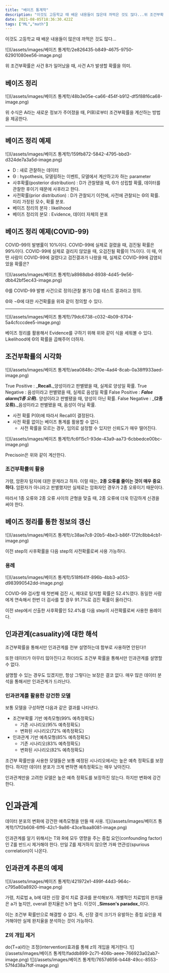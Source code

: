 ```yaml
---
title: "베이즈 통계학"
description: "이것도 고등학교 때 배운 내용들이 많은데 까먹은 것도 많다...위 조건부확률은 사건 B가 일어났을 때, 사건 A가 발생할 확률을 의미.위 수식은 A라는 새로운 정보가 주어졌을 때, P(B)로부터 조건부확률을 계산하는 방법을 제공한다.D : 새로 관찰하는 데이터Θ : h"
date: 2021-08-05T18:36:30.422Z
tags: ["ML","math"]
---
```

이것도 고등학교 때 배운 내용들이 많은데 까먹은 것도 많다...

![](/assets/images/베이즈 통계학/2e826435-b849-4675-9750-62901080ee56-image.png)

위 조건부확률은 사건 B가 일어났을 때, 사건 A가 발생할 확률을 의미.

## 베이즈 정리

![](/assets/images/베이즈 통계학/48b3e05e-ca66-454f-b912-df5f88f6ca68-image.png)

위 수식은 A라는 새로운 정보가 주어졌을 때, P(B)로부터 조건부확률을 계산하는 방법을 제공한다.

---

## 베이즈 정리 예제
![](/assets/images/베이즈 통계학/159fb872-5842-4795-bbd3-d324de7a3a5d-image.png)

- D : 새로 관찰하는 데이터
- Θ : hypothesis, 모델링하는 이벤트, 모델에서 계산하고자 하는 parameter
- 사후확률(posterior distribution) : D가 관찰됐을 때, Θ가 성립할 확률, 데이터를 관찰한 후이기 때문에 사후라고 한다.
- 사전확률(prior distribution) : D가 관찰되기 이전에, 사전에 관찰되는 Θ의 확률. 미리 가정된 모수, 확률 분포.
- 베이즈 정리의 분자 : likelihood
- 베이즈 정리의 분모 : Evidence, 데이터 자체의 분포

## 베이즈 정리 예제(COVID-99)
COVID-99의 발병률이 10%이다.
COVID-99에 실제로 걸렸을 때, 검진될 확률은 99%이다.
COVID-99에 실제로 걸리지 않았을 때, 오검진될 확률이 1%이다.
이 때, 어떤 사람이 COVID-99에 걸렸다고 검진결과가 나왔을 때, 실제로 COVID-99에 감염되었을 확률은?

![](/assets/images/베이즈 통계학/a8988dbd-8938-4d45-9e56-dbb42bf5ec43-image.png)

Θ를 COVID-99 발병 사건으로 정의(관찰 불가)
D를 테스트 결과라고 정의.

Θ와 ¬Θ에 대한 사건확률을 위와 같이 정의할 수 있다.

---
![](/assets/images/베이즈 통계학/79dc6738-c032-4b09-8704-5a4cfcccdee5-image.png)

베이즈 정리를 활용해서 Evidence를 구하기 위해 위와 같이 식을 세워볼 수 있다. Likelihood에 Θ의 확률을 곱해주어 더하자.

## 조건부확률의 시각화
![](/assets/images/베이즈 통계학/aea0848c-2f0e-4ad4-8cab-0a38ff933aed-image.png)

True Positive : _**Recall.**_양성이라고 판별됐을 때, 실제로 양성일 확률.
True Negative : 음성이라고 판별됐을 때, 실제로 음성일 확률
False Positive : _**False alarm(1종 오류).**_ 양성이라고 판별됐을 때, 양성이 아닌 확률.
False Negative : _**(2종 오류).**_음성이라고 판별됐을 때, 음성이 아닐 확률.

- 사전 확률 P(Θ)에 따라서 Recall이 결정된다.
- 사전 확률 없이는 베이즈 통계를 활용할 수 없다.
  - 사전 확률을 모르는 경우, 임의로 설정할 수 있지만 신뢰도가 매우 떨어진다.


![](/assets/images/베이즈 통계학/fc6f15c1-93de-43a9-aa73-6cbbedce00bc-image.png)

Precisoin은 위와 같이 계산한다.


### 조건부확률의 활용
가령, 암환자 탐지에 대한 문제라고 하자.
이럴 때는, **2종 오류를 줄이는 것이 매우 중요하다.** 암환자가 아니라고 판별했지만 실제로는 암화자인 경우가 2종 오류이기 때문이다.

따라서 1종 오류와 2종 오류 사이의 균형을 맞출 때, 2종 오류에 더욱 민감하게 신경을 써야 한다.


## 베이즈 정리를 통한 정보의 갱신
![](/assets/images/베이즈 통계학/c38ae7c8-20b5-4be3-b86f-172fc8bb4cb1-image.png)

이전 step의 사후확률을 다음 step의 사전확률로써 사용 가능하다.

### 용례
![](/assets/images/베이즈 통계학/518f641f-896b-4bb3-a053-d983990542dd-image.png)

COVID-99 검사할 때 첫번째 검진 시, 제대로 탐지할 확률은 52.4%였다. 동일한 사람에게 연속해서 한번 더 검사를 할 경우 91.7%로 검진 확률이 올라간다.

이전 step에서 산출한 사후확률인 52.4%를 다음 step의 사전확률로써 사용한 용례이다.

## 인과관계(casuality)에 대한 해석
조건부확률을 통해서만 인과관계를 전부 설명하는데 함부로 사용하면 안된다!! 

또한 데이터가 아무리 많아진다고 하더라도 조건부 확률을 통해서만 인과관계를 설명할 수 없다.

설명할 수 있는 경우도 있겠지만, 항상 그렇다는 보장은 결코 없다.
매우 많은 데이터 분석을 통해서만 인과관계가 드러난다.

### 인과관계를 활용한 강건한 모델

보통 모델을 구성하면 다음과 같은 결과를 나타낸다.

- 조건부확률 기반 예측모형(99% 예측정확도)
  - 기존 시나리오(95% 예측정확도)
  - 변화된 시나리오(72% 예측정확도)
- 인과관계 기반 예측모형(85% 예측정확도)
  - 기존 시나리오(83% 예측정확도)
  - 변화된 시나리오(82% 예측정확도)
  
  
조건부 확률만을 사용한 모델들은 보통 예정된 시나리오에서는 높은 예측 정확도를 보장한다. 하지만 데이터 분포가 크게 변하면 예측정확도는 매우 낮아진다.

인과관계만을 고려한 모델은 높은 예측 정확도를 보장하진 않는다. 하지만 변화에 강건한다.

# 인과관계
데이터 분포의 변화에 강건한 예측모형을 만들 때 사용.
![](/assets/images/베이즈 통계학/17f2b608-6ff6-42c1-9a86-43ce1baa8081-image.png)

인과관계를 알기 위해서는 T와 R에 모두 영향을 주는 중첩 요인(confounding factor)인 Z를 반드시 제거해야 한다.
만일 Z를 제거하지 않으면 가짜 연관성(spurious correlation)이 나온다.

## 인과관계 추론의 예제
![](/assets/images/베이즈 통계학/421972e1-499f-44d3-964c-c795a80a8920-image.png)

가령, 치료법 a, b에 대한 신장 결석 치료 결과를 분석해보자.
개별적인 치료법의 완치율은 a가 높지만, overall 완치율은 b가 높다.
이것이 _**Simson's paradox**_이다.

이는 조건부 확률만으로 해결할 수 없다. 즉, 신장 결석 크기가 유발하는 중첩 요인을 제거해야만 실제 완치율을 분석하는 것이 가능하다.

### Z의 개입 제거
do(T=a)라는 조정(intervention)효과를 통해 z의 개입을 제거한다.
![](/assets/images/베이즈 통계학/faddb899-2c71-406b-aeee-766923a02ab7-image.png)
![](/assets/images/베이즈 통계학/7657d656-b448-49cc-8553-57f4d38a7fdf-image.png)
